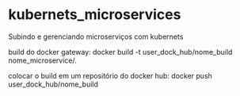 # kubernets_microservices
Subindo e gerenciando microserviços com kubernets

build do docker gateway:
docker build -t user_dock_hub/nome_build nome_microservice/.

colocar o build em um repositório do docker hub:
docker push user_dock_hub/nome_build